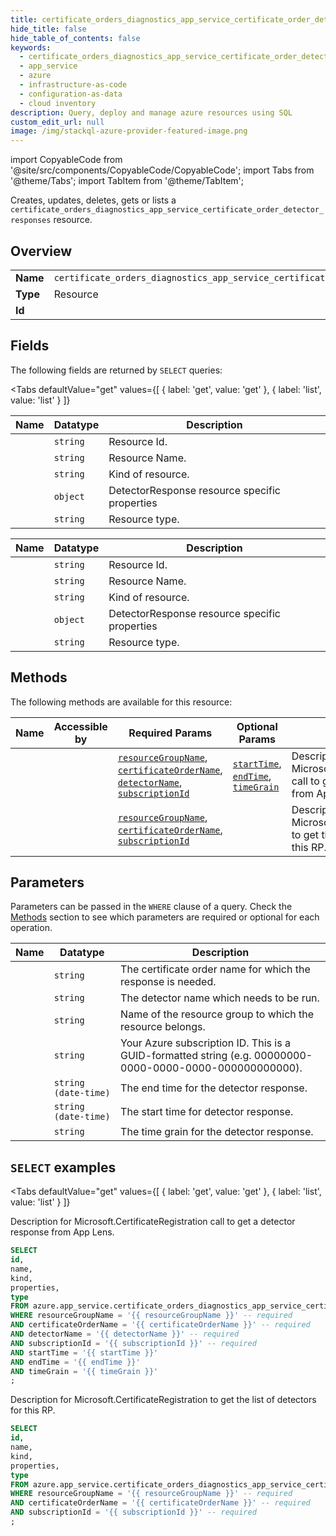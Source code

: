 ```yaml
--- 
title: certificate_orders_diagnostics_app_service_certificate_order_detector_responses
hide_title: false
hide_table_of_contents: false
keywords:
  - certificate_orders_diagnostics_app_service_certificate_order_detector_responses
  - app_service
  - azure
  - infrastructure-as-code
  - configuration-as-data
  - cloud inventory
description: Query, deploy and manage azure resources using SQL
custom_edit_url: null
image: /img/stackql-azure-provider-featured-image.png
---
```


import CopyableCode from '@site/src/components/CopyableCode/CopyableCode';
import Tabs from '@theme/Tabs';
import TabItem from '@theme/TabItem';

Creates, updates, deletes, gets or lists a <code>certificate_orders_diagnostics_app_service_certificate_order_detector_responses</code> resource.

## Overview
<table><tbody>
<tr><td><b>Name</b></td><td><code>certificate_orders_diagnostics_app_service_certificate_order_detector_responses</code></td></tr>
<tr><td><b>Type</b></td><td>Resource</td></tr>
<tr><td><b>Id</b></td><td><CopyableCode code="azure.app_service.certificate_orders_diagnostics_app_service_certificate_order_detector_responses" /></td></tr>
</tbody></table>

## Fields

The following fields are returned by `SELECT` queries:

<Tabs
    defaultValue="get"
    values={[
        { label: 'get', value: 'get' },
        { label: 'list', value: 'list' }
    ]}
>
<TabItem value="get">

<table>
<thead>
    <tr>
    <th>Name</th>
    <th>Datatype</th>
    <th>Description</th>
    </tr>
</thead>
<tbody>
<tr>
    <td><CopyableCode code="id" /></td>
    <td><code>string</code></td>
    <td>Resource Id.</td>
</tr>
<tr>
    <td><CopyableCode code="name" /></td>
    <td><code>string</code></td>
    <td>Resource Name.</td>
</tr>
<tr>
    <td><CopyableCode code="kind" /></td>
    <td><code>string</code></td>
    <td>Kind of resource.</td>
</tr>
<tr>
    <td><CopyableCode code="properties" /></td>
    <td><code>object</code></td>
    <td>DetectorResponse resource specific properties</td>
</tr>
<tr>
    <td><CopyableCode code="type" /></td>
    <td><code>string</code></td>
    <td>Resource type.</td>
</tr>
</tbody>
</table>
</TabItem>
<TabItem value="list">

<table>
<thead>
    <tr>
    <th>Name</th>
    <th>Datatype</th>
    <th>Description</th>
    </tr>
</thead>
<tbody>
<tr>
    <td><CopyableCode code="id" /></td>
    <td><code>string</code></td>
    <td>Resource Id.</td>
</tr>
<tr>
    <td><CopyableCode code="name" /></td>
    <td><code>string</code></td>
    <td>Resource Name.</td>
</tr>
<tr>
    <td><CopyableCode code="kind" /></td>
    <td><code>string</code></td>
    <td>Kind of resource.</td>
</tr>
<tr>
    <td><CopyableCode code="properties" /></td>
    <td><code>object</code></td>
    <td>DetectorResponse resource specific properties</td>
</tr>
<tr>
    <td><CopyableCode code="type" /></td>
    <td><code>string</code></td>
    <td>Resource type.</td>
</tr>
</tbody>
</table>
</TabItem>
</Tabs>

## Methods

The following methods are available for this resource:

<table>
<thead>
    <tr>
    <th>Name</th>
    <th>Accessible by</th>
    <th>Required Params</th>
    <th>Optional Params</th>
    <th>Description</th>
    </tr>
</thead>
<tbody>
<tr>
    <td><a href="#get"><CopyableCode code="get" /></a></td>
    <td><CopyableCode code="select" /></td>
    <td><a href="#parameter-resourceGroupName"><code>resourceGroupName</code></a>, <a href="#parameter-certificateOrderName"><code>certificateOrderName</code></a>, <a href="#parameter-detectorName"><code>detectorName</code></a>, <a href="#parameter-subscriptionId"><code>subscriptionId</code></a></td>
    <td><a href="#parameter-startTime"><code>startTime</code></a>, <a href="#parameter-endTime"><code>endTime</code></a>, <a href="#parameter-timeGrain"><code>timeGrain</code></a></td>
    <td>Description for Microsoft.CertificateRegistration call to get a detector response from App Lens.</td>
</tr>
<tr>
    <td><a href="#list"><CopyableCode code="list" /></a></td>
    <td><CopyableCode code="select" /></td>
    <td><a href="#parameter-resourceGroupName"><code>resourceGroupName</code></a>, <a href="#parameter-certificateOrderName"><code>certificateOrderName</code></a>, <a href="#parameter-subscriptionId"><code>subscriptionId</code></a></td>
    <td></td>
    <td>Description for Microsoft.CertificateRegistration to get the list of detectors for this RP.</td>
</tr>
</tbody>
</table>

## Parameters

Parameters can be passed in the `WHERE` clause of a query. Check the [Methods](#methods) section to see which parameters are required or optional for each operation.

<table>
<thead>
    <tr>
    <th>Name</th>
    <th>Datatype</th>
    <th>Description</th>
    </tr>
</thead>
<tbody>
<tr id="parameter-certificateOrderName">
    <td><CopyableCode code="certificateOrderName" /></td>
    <td><code>string</code></td>
    <td>The certificate order name for which the response is needed.</td>
</tr>
<tr id="parameter-detectorName">
    <td><CopyableCode code="detectorName" /></td>
    <td><code>string</code></td>
    <td>The detector name which needs to be run.</td>
</tr>
<tr id="parameter-resourceGroupName">
    <td><CopyableCode code="resourceGroupName" /></td>
    <td><code>string</code></td>
    <td>Name of the resource group to which the resource belongs.</td>
</tr>
<tr id="parameter-subscriptionId">
    <td><CopyableCode code="subscriptionId" /></td>
    <td><code>string</code></td>
    <td>Your Azure subscription ID. This is a GUID-formatted string (e.g. 00000000-0000-0000-0000-000000000000).</td>
</tr>
<tr id="parameter-endTime">
    <td><CopyableCode code="endTime" /></td>
    <td><code>string (date-time)</code></td>
    <td>The end time for the detector response.</td>
</tr>
<tr id="parameter-startTime">
    <td><CopyableCode code="startTime" /></td>
    <td><code>string (date-time)</code></td>
    <td>The start time for detector response.</td>
</tr>
<tr id="parameter-timeGrain">
    <td><CopyableCode code="timeGrain" /></td>
    <td><code>string</code></td>
    <td>The time grain for the detector response.</td>
</tr>
</tbody>
</table>

## `SELECT` examples

<Tabs
    defaultValue="get"
    values={[
        { label: 'get', value: 'get' },
        { label: 'list', value: 'list' }
    ]}
>
<TabItem value="get">

Description for Microsoft.CertificateRegistration call to get a detector response from App Lens.

```sql
SELECT
id,
name,
kind,
properties,
type
FROM azure.app_service.certificate_orders_diagnostics_app_service_certificate_order_detector_responses
WHERE resourceGroupName = '{{ resourceGroupName }}' -- required
AND certificateOrderName = '{{ certificateOrderName }}' -- required
AND detectorName = '{{ detectorName }}' -- required
AND subscriptionId = '{{ subscriptionId }}' -- required
AND startTime = '{{ startTime }}'
AND endTime = '{{ endTime }}'
AND timeGrain = '{{ timeGrain }}'
;
```
</TabItem>
<TabItem value="list">

Description for Microsoft.CertificateRegistration to get the list of detectors for this RP.

```sql
SELECT
id,
name,
kind,
properties,
type
FROM azure.app_service.certificate_orders_diagnostics_app_service_certificate_order_detector_responses
WHERE resourceGroupName = '{{ resourceGroupName }}' -- required
AND certificateOrderName = '{{ certificateOrderName }}' -- required
AND subscriptionId = '{{ subscriptionId }}' -- required
;
```
</TabItem>
</Tabs>
